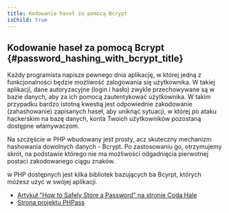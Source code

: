 ```yaml
---
title: Kodowanie haseł za pomocą Bcrypt
isChild: true
---
```


## Kodowanie haseł za pomocą Bcrypt {#password_hashing_with_bcrypt_title}

Każdy programista napisze pewnego dnia aplikację, w której jedną z funkcjonalności będzie możliwość zalogowania się
użytkownika. W takiej aplikacji, dane autoryzacyjne (login i hasło) zwykle przechowywane są w bazie danych, aby za ich
pomocą zautentykować użytkownika. W takim przypadku bardzo istotną kwestią jest odpowiednie zakodowanie (zahashowanie)
zapisanych haseł, aby uniknąć sytuacji, w której po ataku hackerskim na bazę danych, konta Twoich użytkowników
pozostaną dostępne włamywaczom.

Na szczęście w PHP wbudowany jest prosty, acz skuteczny mechanizm hashowania dowolnych danych - Bcrypt. Po zastosowaniu
go, otrzymujemy skrót, na podstawie którego nie ma możliwości odgadnięcia pierwotnej postaci zakodowanego ciągu znaków.

w PHP dostępnych jest kilka bibliotek bazujących ba Bcyrpt, których móżesz użyć w swojej aplikacji. 

* [Artykuł "How to Safely Store a Password" na stronie Coda Hale][3]
* [Strona projektu PHPass][4]

[3]: http://codahale.com/how-to-safely-store-a-password/
[4]: http://www.openwall.com/phpass/
